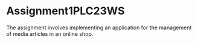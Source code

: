 # Assignment1PLC23WS
The assignment involves implementing an application for the management of media articles in an online shop.
